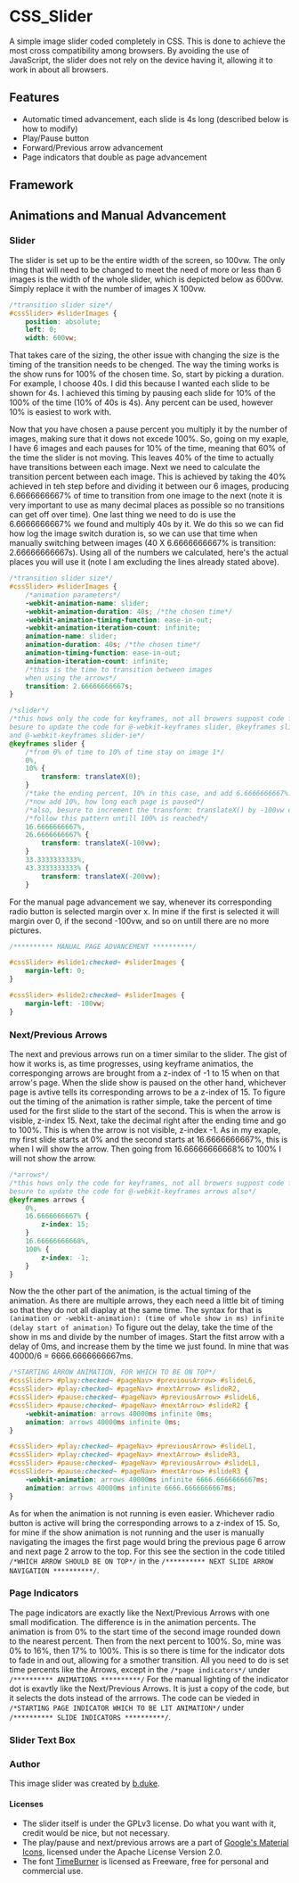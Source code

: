 # CSS_Slider
A simple image slider coded completely in CSS. This is done to achieve the most cross compatibility among browsers.
By avoiding the use of JavaScript, the slider does not rely on the device having it, allowing it to work in about all browsers.

## Features
* Automatic timed advancement, each slide is 4s long (described below is how to modify)
* Play/Pause button
* Forward/Previous arrow advancement
* Page indicators that double as page advancement

## Framework
## Animations and Manual Advancement
### Slider
The slider is set up to be the entire width of the screen, so 100vw.
The only thing that will need to be changed to meet the need of more or less than 6 images is the width of the whole slider, which is depicted below as 600vw. Simply replace it with the number of images X 100vw.
``` css
/*transition slider size*/
#cssSlider> #sliderImages {
    position: absolute;
    left: 0;
    width: 600vw;
```
That takes care of the sizing, the other issue with changing the size is the timing of the transition needs to be chenged. The way the timing works is the show runs for 100% of the chosen time. So, start by picking a duration. For example, I choose 40s.  I did this because I wanted each slide to be shown for 4s. I achieved this timing by pausing each slide for 10% of the 100% of the time (10% of 40s is 4s). Any percent can be used, however 10% is easiest to work with. 

Now that you have chosen a pause percent you multiply it by the number of images, making sure that it dows not excede 100%. So, going on my exaple, I have 6 images and each pauses for 10% of the time, meaning that 60% of the time the slider is not moving. This leaves 40% of the time to actually have transitions between each image. Next we need to calculate the transition percent between each image. This is achieved by taking the 40% achieved in teh step before and dividing it between our 6 images, producing 6.6666666667% of time to transition from one image to the next (note it is very important to use as many decimal places as possible so no transitions can get off over time). One last thing we need to do is use the 6.6666666667% we found and multiply 40s by it. We do this so we can fid how log the image switch duration is, so we can use that time when manually switching between images (40 X 6.6666666667% is transition: 2.66666666667s). Using all of the numbers we calculated, here's the actual places you will use it (note I am excluding the lines already stated above).
``` css
/*transition slider size*/
#cssSlider> #sliderImages {
    /*animation parameters*/
    -webkit-animation-name: slider;
    -webkit-animation-duration: 40s; /*the chosen time*/
    -webkit-animation-timing-function: ease-in-out;
    -webkit-animation-iteration-count: infinite;
    animation-name: slider;
    animation-duration: 40s; /*the chosen time*/
    animation-timing-function: ease-in-out;
    animation-iteration-count: infinite;
    /*this is the time to transition between images
    when using the arrows*/
    transition: 2.66666666667s;
}

/*slider*/
/*this hows only the code for keyframes, not all browers suppost code for keyframes, so 
besure to update the code for @-webkit-keyframes slider, @keyframes slider-ie, 
and @-webkit-keyframes slider-ie*/
@keyframes slider {
    /*from 0% of time to 10% of time stay on image 1*/
    0%,
    10% {
        transform: translateX(0);
    }
    /*take the ending percent, 10% in this case, and add 6.6666666667%. This is the next start time*/
    /*now add 10%, how long each page is paused*/
    /*also, besure to increment the transform: translateX() by -100vw each time*/
    /*follow this pattern untill 100% is reached*/
    16.6666666667%,
    26.6666666667% {
        transform: translateX(-100vw);
    }
    33.3333333333%,
    43.3333333333% {
        transform: translateX(-200vw);
    }
```
For the manual page advancement we say, whenever its corresponding radio button is selected margin over x. In mine if the first is selected it will margin over 0, if the second -100vw, and so on untill there are no more pictures.
```css 
/********** MANUAL PAGE ADVANCEMENT **********/

#cssSlider> #slide1:checked~ #sliderImages {
    margin-left: 0;
}

#cssSlider> #slide2:checked~ #sliderImages {
    margin-left: -100vw;
}
```
### Next/Previous Arrows
The next and previous arrows run on a timer similar to the slider. The gist of how it works is, as time progresses, using keyframe animatios, the corresponging arrows are brought from a z-index of -1 to 15 when on that arrow's page. When the slide show is paused on the other hand, whichever page is avtive tells its corresponding arrows to be a z-index of 15.
To figure out the timing of the animation is rather simple, take the percent of time used for the first slide to the start of the second. This is when the arrow is visible, z-index 15.  Next, take the decimal right after the ending time and go to 100%. This is when the arrow is not visible, z-index -1. As in my exaple, my first slide starts at 0% and the second starts at 16.6666666667%, this is when I will show the arrow. Then going from 16.66666666668% to 100% I will not show the arrow.
```css
/*arrows*/
/*this hows only the code for keyframes, not all browers suppost code for keyframes, so 
besure to update the code for @-webkit-keyframes arrows also*/
@keyframes arrows {
    0%,
    16.6666666667% {
        z-index: 15;
    }
    16.66666666668%,
    100% {
        z-index: -1;
    }
}
```
Now the the other part of the animation, is the actual timing of the animation. As there are multiple arrows, they each need a little bit of timing so that they do not all diaplay at the same time. The syntax for that is ``` (animation or -webkit-animation): (time of whole show in ms) infinite (delay start of animation) ``` To figure out the delay, take the time of the show in ms and divide by the number of images. Start the fitst arrow with a delay of 0ms, and increase them by the time we just found. In mine that was 40000/6 = 6666.6666666667ms. 
```css
/*STARTING ARROW ANIMATION, FOR WHICH TO BE ON TOP*/
#cssSlider> #play:checked~ #pageNav> #previousArrow> #slideL6,
#cssSlider> #play:checked~ #pageNav> #nextArrow> #slideR2,
#cssSlider> #pause:checked~ #pageNav> #previousArrow> #slideL6,
#cssSlider> #pause:checked~ #pageNav> #nextArrow> #slideR2 {
    -webkit-animation: arrows 40000ms infinite 0ms;
    animation: arrows 40000ms infinite 0ms;
}

#cssSlider> #play:checked~ #pageNav> #previousArrow> #slideL1,
#cssSlider> #play:checked~ #pageNav> #nextArrow> #slideR3,
#cssSlider> #pause:checked~ #pageNav> #previousArrow> #slideL1,
#cssSlider> #pause:checked~ #pageNav> #nextArrow> #slideR3 {
    -webkit-animation: arrows 40000ms infinite 6666.6666666667ms;
    animation: arrows 40000ms infinite 6666.6666666667ms;
}
```
As for when the animation is not running is even easier. Whichever radio button is active will bring the corresponding arrows to a z-index of 15. So, for mine if the show animation is not running and the user is manually navigating the images the first page would bring the previous page 6 arrow and next page 2 arrow to the top. For this see the section in the code titiled ```/*WHICH ARROW SHOULD BE ON TOP*/``` in the ```/********** NEXT SLIDE ARROW NAVIGATION **********/```.
### Page Indicators
The page indicators are exactly like the Next/Previous Arrows with one small modification. The difference is in the animation percents. The animation is from 0% to the start time of the second image rounded down to the nearest percent. Then from the next percent to 100%. So, mine was 0% to 16%, then 17% to 100%. This is so there is time for the indicator dots to fade in and out, allowing for a smother transition. All you need to do is set time percents like the Arrows, except in the ```/*page indicators*/``` under ```/********** ANIMATIONS **********/```
For the manual lighting of the indicator dot is exavtly like the Next/Previous Arrows. It is just a copy of the code, but it selects the dots instead of the arrrows. The code can be vieded in ```/*STARTING PAGE INDICATOR WHICH TO BE LIT ANIMATION*/``` under ```/********** SLIDE INDICATORS **********/```.
### Slider Text Box


### Author
This image slider was created by [b.duke](https://bmduke1997.github.io/).

#### Licenses
- The slider itself is under the GPLv3 license. Do what you want with it, credit would be nice, but not necessary.
- The play/pause and next/previous arrows are a part of [Google's Material Icons](https://design.google.com/icons/), licensed under 
the Apache License Version 2.0. 
- The font [TimeBurner](http://www.fontspace.com/nimavisual/timeburner) is licensed as Freeware, free for personal and commercial use.
